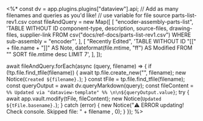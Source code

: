 <%*
const dv = app.plugins.plugins["dataview"].api;
// Add as many filenames and queries as you'd like!
// use variable for file source parts-list-rev1.csv
const fileAndQuery = new Map([
  [
    "encoder-assembly-parts-list",
    'TABLE WITHOUT ID component-type, description, source-files, drawing-files, supplier-link FROM csv("docs/ref-docs/parts-list-rev1.csv") WHERE sub-assembly = "encoder"',
  ],
  [
    "Recently Edited",
    'TABLE WITHOUT ID "[[" + file.name + "]]" AS Note, dateformat(file.mtime, "ff") AS Modified FROM "" SORT file.mtime desc LIMIT 7',
  ],
]);

await fileAndQuery.forEach(async (query, filename) => {
  if (!tp.file.find_tfile(filename)) {
    await tp.file.create_new("", filename);
    new Notice(`Created ${filename}.`);
  }
  const tFile = tp.file.find_tfile(filename);
  const queryOutput = await dv.queryMarkdown(query);
  const fileContent = `%% Updated via "dataview-template" %% \n\n${queryOutput.value}`;
  try {
    await app.vault.modify(tFile, fileContent);
    new Notice(`Updated ${tFile.basename}.`);
  } catch (error) {
    new Notice("⚠️ ERROR updating! Check console. Skipped file: " + filename , 0);
  }
});
%>